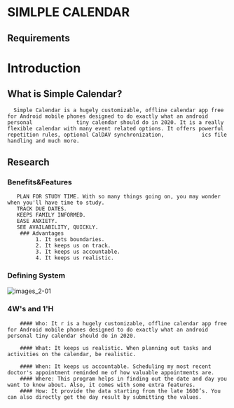 # SIMLPLE CALENDAR
## Requirements
# Introduction
## What is Simple Calendar?
      Simple Calendar is a hugely customizable, offline calendar app free for Android mobile phones designed to do exactly what an android personal              tiny calendar should do in 2020. It is a really flexible calendar with many event related options. It offers powerful repetition rules, optional CalDAV synchronization,            ics file handling and much more.
 ##  Research
 ### Benefits&Features
       PLAN FOR STUDY TIME. With so many things going on, you may wonder when you'll have time to study.
       TRACK DUE DATES.
       KEEPS FAMILY INFORMED.
       EASE ANXIETY.
       SEE AVAILABILITY, QUICKLY.
        ### Advantages
             1. It sets boundaries.
             2. It keeps us on track.
             3. It keeps us accountable.
             4. It keeps us realistic.
  ### Defining System
                                   
![images_2-01](https://user-images.githubusercontent.com/85540441/124632926-6544ad80-dea2-11eb-9b28-9d43cfa18ae5.jpg)
   ### 4W's and 1'H
        #### Who: It r is a hugely customizable, offline calendar app free for Android mobile phones designed to do exactly what an android                                      personal tiny calendar should do in 2020.
                                   
        #### What: It keeps us realistic. When planning out tasks and activities on the calendar, be realistic.
                                 
        #### When: It keeps us accountable. Scheduling my most recent doctor's appointment reminded me of how valuable appointments are.
        #### Where: This program helps in finding out the date and day you want to know about. Also, it comes with some extra features.
        #### How: It provide the data starting from the late 1600’s. You can also directly get the day result by submitting the values.
                                   
                                   

                                   
                                   
